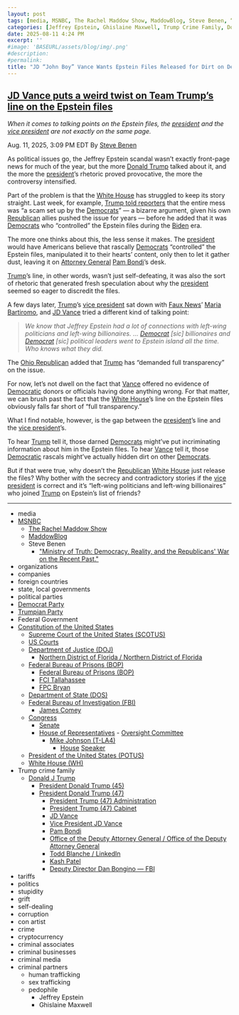 ```yaml
---
layout: post
tags: [media, MSNBC, The Rachel Maddow Show, MaddowBlog, Steve Benen, “Ministry of Truth –  Democracy Reality and the Republicans’ War on the Recent Past.”, organizations, companies, foreign countries, state local governments, political parties, Democrat Party, Trumpian Party, Federal Government, Constitution of the United States, Supreme Court of the United States (SCOTUS), US Courts, Department of Justice (DOJ), Northern District of Florida / Northern District of Florida, Federal Bureau of Prisons (BOP), Federal Bureau of Prisons (BOP), FCI Tallahassee, FPC Bryan, Department of State (DOS), Federal Bureau of Investigation (FBI), James Comey, Congress, Senate, House of Representatives,  Oversight Committee, Mike Johnson (T-LA4), House Speaker, President of the United States (POTUS), White House (WH), Trump crime family, Donald J Trump, President Donald Trump (45), President Donald Trump (47), President Trump (47) Administration, President Trump (47) Cabinet, JD Vance, Vice President JD Vance, Pam Bondi, Office of the Deputy Attorney General / Office of the Deputy Attorney General, Todd Blanche / LinkedIn, Kash Patel, Deputy Director Dan Bongino — FBI, tariffs, politics, stupidity, grift, self-dealing, corruption, con artist, crime, cryptocurrency, criminal associates, criminal businesses, criminal media, criminal partners, human trafficking, sex trafficking, pedophile, Jeffrey Epstein, Ghislaine Maxwell]
categories: [Jeffrey Epstein, Ghislaine Maxwell, Trump Crime Family, Donald Trump]
date: 2025-08-11 4:24 PM
excerpt: ''
#image: 'BASEURL/assets/blog/img/.png'
#description:
#permalink:
title: "JD “John Boy” Vance Wants Epstein Files Released for Dirt on Democrats. Trump Wants Epstein Files Hidden Because He Is In the Files"
---
```



## [JD Vance puts a weird twist on Team Trump’s line on the Epstein files](https://www.msnbc.com/rachel-maddow-show/maddowblog/jd-vance-puts-weird-twist-team-trumps-line-epstein-files-rcna224381)

*When it comes to talking points on the Epstein files, the [president](https://www.whitehouse.gov/) and the [vice president](https://www.whitehouse.gov/administration/jd-vance/) are not exactly on the same page.*

Aug. 11, 2025, 3:09 PM EDT
By [Steve Benen](https://www.msnbc.com/author/steve-benen-ncpn433601)

As political issues go, the Jeffrey Epstein scandal wasn’t exactly front-page news for much of the year, but the more [Donald Trump](https://www.donaldjtrump.com/) talked about it, and the more the [president](https://www.whitehouse.gov/)’s rhetoric proved provocative, the more the controversy intensified.

Part of the problem is that the [White House](https://www.whitehouse.gov/) has struggled to keep its story straight. Last week, for example, [Trump told reporters](https://bsky.app/profile/acyn.bsky.social/post/3lv77edtzjz2p) that the entire mess was “a scam set up by the [Democrats](https://www.democrats.org/)” — a bizarre argument, given his own [Republican](https://www.gop.com/) allies pushed the issue for years — before he added that it was [Democrats](https://www.democrats.org/) who “controlled” the Epstein files during the [Biden](https://bidenwhitehouse.archives.gov/) era.

The more one thinks about this, the less sense it makes. The [president](https://www.whitehouse.gov/) would have Americans believe that rascally [Democrats](https://www.democrats.org/) “controlled” the Epstein files, manipulated it to their hearts’ content, only then to let it gather dust, leaving it on [Attorney General](https://www.justice.gov/) [Pam Bondi](https://www.justice.gov/ag/staff-profile/meet-attorney-general)’s desk.

[Trump](https://www.donaldjtrump.com/)’s line, in other words, wasn’t just self-defeating, it was also the sort of rhetoric that generated fresh speculation about why the [president](https://www.whitehouse.gov/) seemed so eager to discredit the files.

A few days later, [Trump](https://www.donaldjtrump.com/)’s [vice president](https://www.whitehouse.gov/[administration](https://www.whitehouse.gov/administration/)/jd-vance/) sat down with [Faux News](https://www.foxnews.com/)’ [Maria Bartiromo](https://www.foxnews.com/person/b/maria-bartiromo), and [JD Vance](https://www.whitehouse.gov/administration/jd-vance/) tried a different kind of talking point:

> *We know that Jeffrey Epstein had a lot of connections with left-wing politicians and left-wing billionaires. ... [Democrat](https://www.democrats.org/) [sic] billionaires and [Democrat](https://www.democrats.org/) [sic] political leaders went to Epstein island all the time. Who knows what they did.*

The [Ohio Republican](https://www.whitehouse.gov/administration/jd-vance/) added that [Trump](https://www.donaldjtrump.com/) has “demanded full transparency” on the issue.

For now, let’s not dwell on the fact that [Vance](https://www.whitehouse.gov/administration/jd-vance/) offered no evidence of [Democratic](https://www.democrats.org/) donors or officials having done anything wrong. For that matter, we can brush past the fact that the [White House](https://www.whitehouse.gov/)’s line on the Epstein files obviously falls far short of “full transparency.”

What I find notable, however, is the gap between the [president](https://www.whitehouse.gov/)’s line and the [vice president](https://www.whitehouse.gov/administration/jd-vance/)’s.

To hear [Trump](https://www.donaldjtrump.com/) tell it, those darned [Democrats](https://www.democrats.org/) might’ve put incriminating information about him in the Epstein files. To hear [Vance](https://www.whitehouse.gov/administration/jd-vance/) tell it, those [Democratic](https://www.democrats.org/) rascals might’ve actually hidden dirt on other [Democrats](https://www.democrats.org/).

But if that were true, why doesn’t the [Republican](https://www.gop.com/) [White House](https://www.whitehouse.gov/) just release the files? Why bother with the secrecy and contradictory stories if the [vice president](https://www.whitehouse.gov/administration/jd-vance/) is correct and it’s “left-wing politicians and left-wing billionaires” who joined [Trump](https://www.donaldjtrump.com/) on Epstein’s list of friends?

----
- media
- [MSNBC](https://www.msnbc.com/)
    - [The Rachel Maddow Show](https://www.msnbc.com/rachel-maddow-show)
    - [MaddowBlog](https://www.msnbc.com/rachel-maddow-show) 
    - Steve Benen
        - ["Ministry of Truth: Democracy, Reality, and the Republicans' War on the Recent Past."](https://www.harpercollins.com/products/ministry-of-truth-steve-benen)
- organizations 
- companies
- foreign countries 
- state, local governments
- political parties 
- [Democrat Party](https://www.democrats.org/)
- [Trumpian Party](https://www.gop.com/)
- Federal Government 
- [Constitution of the United States](https://constitution.congress.gov/)
    - [Supreme Court of the United States (SCOTUS)](https://www.supremecourt.gov/)
    - [US Courts](https://www.uscourts.gov/)
    - [Department of Justice (DOJ)](https://www.justice.gov/)
        - [Northern District of Florida / Northern District of Florida](https://www.justice.gov/usao-ndfl)
    - [Federal Bureau of Prisons (BOP)](https://www.bop.gov/)
        - [Federal Bureau of Prisons (BOP)](https://www.bop.gov/)
        - [FCI Tallahassee](https://www.bop.gov/locations/institutions/tal/)
        - [FPC Bryan](https://www.bop.gov/locations/institutions/bry/)
    - [Department of State (DOS)](https://www.state.gov/)
    - [Federal Bureau of Investigation (FBI)](https://www.fbi.gov/)
        - [James Comey](https://www.fbi.gov/history/directors/james-b-comey)
    - [Congress](https://www.congress.gov/)
        - [Senate](https://www.senate.gov/)
        - [House of Representatives](https://www.house.gov/)
                - [Oversight Committee](https://oversight.house.gov/)
            - [Mike Johnson (T-LA4)](https://mikejohnson.house.gov/)
                - [House](https://www.house.gov/) [Speaker](https://www.speaker.gov/) 
    - [President of the United States (POTUS)](https://www.whitehouse.gov/)
    - [White House (WH)](https://www.whitehouse.gov/)
- Trump crime family 
    - [Donald J Trump](https://www.donaldjtrump.com/)
        - [President Donald Trump (45)](https://trumpwhitehouse.archives.gov/)
        - [President Donald Trump (47)](https://www.whitehouse.gov/administration/donald-j-trump/)
            - [President Trump (47) Administration](https://www.whitehouse.gov/administration/)
            - [President Trump (47) Cabinet](https://www.whitehouse.gov/administration/the-cabinet/)
            - [JD Vance](https://www.linkedin.com/in/jd-vance-770a9047/)
            - [Vice President JD Vance](https://www.whitehouse.gov/administration/jd-vance/)
            - [Pam Bondi](https://www.justice.gov/ag/staff-profile/meet-attorney-general)
            - [Office of the Deputy Attorney General / Office of the Deputy Attorney General](https://www.justice.gov/dag)
            - [Todd Blanche / LinkedIn](https://www.linkedin.com/in/toddblanche/)
            - [Kash Patel](https://www.fbi.gov/about/leadership-and-structure/director-patel)
            - [Deputy Director Dan Bongino — FBI](https://www.fbi.gov/about/leadership-and-structure/deputy-director-dan-bongino)
- tariffs
- politics
- stupidity
- grift
- self-dealing
- corruption
- con artist 
- crime
- cryptocurrency 
- criminal associates
- criminal businesses
- criminal media 
- criminal partners
    - human trafficking 
    - sex trafficking 
    - pedophile 
        - Jeffrey Epstein 
        - Ghislaine Maxwell

